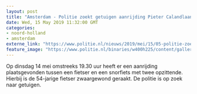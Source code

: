 ```yaml
---
layout: post
title: "Amsterdam - Politie zoekt getuigen aanrijding Pieter Calandlaan"
date: Wed, 15 May 2019 11:32:00 GMT
categories: 
- noord-holland 
- amsterdam 
externe_link: "https://www.politie.nl/nieuws/2019/mei/15/05-politie-zoekt-getuigen-aanrijding-pieter-calandlaan.html"
feature_image: "https://www.politie.nl/binaries/w400h225/content/gallery/politie/nieuws/2019/mei/05-am/pietercalandlaan-2.jpg"
---
```


Op dinsdag 14 mei omstreeks 19.30 uur heeft er een aanrijding plaatsgevonden tussen een fietser en een snorfiets met twee opzittende. Hierbij is de 54-jarige fietser zwaargewond geraakt. De politie is op zoek naar getuigen.

